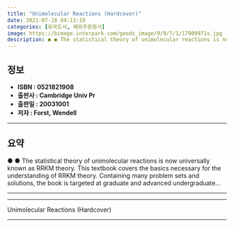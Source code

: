 ```yaml
---
title: "Unimolecular Reactions (Hardcover)"
date: 2021-07-18 04:13:19
categories: [외국도서, 해외주문원서]
image: https://bimage.interpark.com/goods_image/9/9/7/1/17909971s.jpg
description: ● ● The statistical theory of unimolecular reactions is now universally known as RRKM theory. This textbook covers the basics necessary for the understanding
---
```


## **정보**

- **ISBN : 0521821908**
- **출판사 : Cambridge Univ Pr**
- **출판일 : 20031001**
- **저자 : Forst, Wendell**

------



## **요약**

●  ●  The statistical theory of unimolecular reactions is now universally known as RRKM theory. This textbook covers the basics necessary for the understanding of RRKM theory. Containing many problem sets and solutions, the book is targeted at graduate and advanced undergraduate... 

------



------


Unimolecular Reactions (Hardcover) 

------


